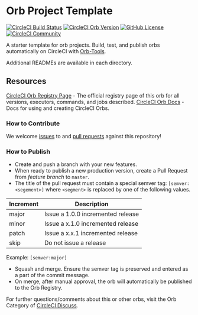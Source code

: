 # Orb Project Template

[![CircleCI Build Status](https://circleci.com/gh/dlb8685/civis-integrations-sdk-security-orb.svg?style=shield "CircleCI Build Status")](https://circleci.com/gh/dlb8685/civis-integrations-sdk-security-orb) [![CircleCI Orb Version](https://badges.circleci.com/orbs/civisanalytics/civis-integrations-sdk-security-orb)](https://circleci.com/orbs/registry/orb/civisanalytics/civis-integrations-sdk-security-orb) [![GitHub License](https://img.shields.io/badge/license-MIT-lightgrey.svg)](https://raw.githubusercontent.com/dlb8685/civis-integrations-sdk-security-orb/master/LICENSE) [![CircleCI Community](https://img.shields.io/badge/community-CircleCI%20Discuss-343434.svg)](https://discuss.circleci.com/c/ecosystem/orbs)



A starter template for orb projects. Build, test, and publish orbs automatically on CircleCI with [Orb-Tools](https://circleci.com/orbs/registry/orb/circleci/orb-tools).

Additional READMEs are available in each directory.



## Resources

[CircleCI Orb Registry Page](https://circleci.com/orbs/registry/orb/civisanalytics/civis-integrations-sdk-security-orb) - The official registry page of this orb for all versions, executors, commands, and jobs described.
[CircleCI Orb Docs](https://circleci.com/docs/2.0/orb-intro/#section=configuration) - Docs for using and creating CircleCI Orbs.

### How to Contribute

We welcome [issues](https://github.com/dlb8685/civis-integrations-sdk-security-orb/issues) to and [pull requests](https://github.com/dlb8685/civis-integrations-sdk-security-orb/pulls) against this repository!

### How to Publish
* Create and push a branch with your new features.
* When ready to publish a new production version, create a Pull Request from _feature branch_ to `master`.
* The title of the pull request must contain a special semver tag: `[semver:<segement>]` where `<segment>` is replaced by one of the following values.

| Increment | Description|
| ----------| -----------|
| major     | Issue a 1.0.0 incremented release|
| minor     | Issue a x.1.0 incremented release|
| patch     | Issue a x.x.1 incremented release|
| skip      | Do not issue a release|

Example: `[semver:major]`

* Squash and merge. Ensure the semver tag is preserved and entered as a part of the commit message.
* On merge, after manual approval, the orb will automatically be published to the Orb Registry.


For further questions/comments about this or other orbs, visit the Orb Category of [CircleCI Discuss](https://discuss.circleci.com/c/orbs).

